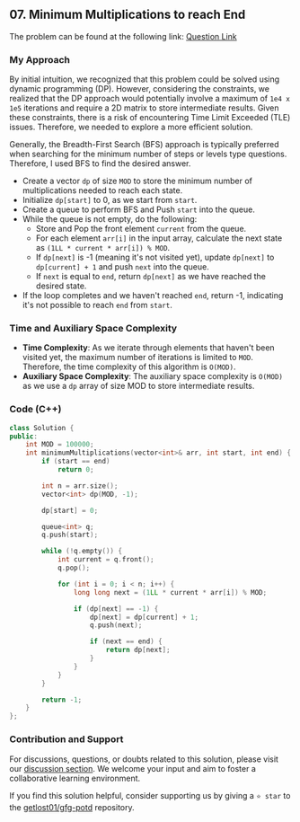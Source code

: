 ## 07. Minimum Multiplications to reach End

The problem can be found at the following link: [Question Link](https://practice.geeksforgeeks.org/problems/minimum-multiplications-to-reach-end/1)

### My Approach

By initial intuition, we recognized that this problem could be solved using dynamic programming (DP). However, considering the constraints, we realized that the DP approach would potentially involve a maximum of `1e4 x 1e5` iterations and require a 2D matrix to store intermediate results. Given these constraints, there is a risk of encountering Time Limit Exceeded (TLE) issues. Therefore, we needed to explore a more efficient solution.

Generally, the Breadth-First Search (BFS) approach is typically preferred when searching for the minimum number of steps or levels type questions. Therefore, I used BFS to find the desired answer.

- Create a vector `dp` of size `MOD` to store the minimum number of multiplications needed to reach each state.
- Initialize `dp[start]` to 0, as we start from `start`.
- Create a queue to perform BFS and Push `start` into the queue.
- While the queue is not empty, do the following:
  - Store and Pop the front element `current` from the queue.
  - For each element `arr[i]` in the input array, calculate the next state as `(1LL * current * arr[i]) % MOD`.
  - If `dp[next]` is -1 (meaning it's not visited yet), update `dp[next]` to `dp[current] + 1` and push `next` into the queue.
  - If `next` is equal to `end`, return `dp[next]` as we have reached the desired state.
- If the loop completes and we haven't reached `end`, return -1, indicating it's not possible to reach `end` from `start`.

### Time and Auxiliary Space Complexity

- **Time Complexity**: As we iterate through elements that haven't been visited yet, the maximum number of iterations is limited to `MOD`. Therefore, the time complexity of this algorithm is `O(MOD)`.
- **Auxiliary Space Complexity**: The auxiliary space complexity is `O(MOD)` as we use a `dp` array of size MOD to store intermediate results.

### Code (C++)
```cpp
class Solution {
public:
    int MOD = 100000;
    int minimumMultiplications(vector<int>& arr, int start, int end) {
        if (start == end)
            return 0;

        int n = arr.size();
        vector<int> dp(MOD, -1);

        dp[start] = 0;

        queue<int> q;
        q.push(start);

        while (!q.empty()) {
            int current = q.front();
            q.pop();

            for (int i = 0; i < n; i++) {
                long long next = (1LL * current * arr[i]) % MOD;

                if (dp[next] == -1) {
                    dp[next] = dp[current] + 1;
                    q.push(next);

                    if (next == end) {
                        return dp[next];
                    }
                }
            }
        }

        return -1;
    }
};
```

### Contribution and Support

For discussions, questions, or doubts related to this solution, please visit our [discussion section](https://github.com/getlost01/gfg-potd/discussions). We welcome your input and aim to foster a collaborative learning environment.

If you find this solution helpful, consider supporting us by giving a `⭐ star` to the [getlost01/gfg-potd](https://github.com/getlost01/gfg-potd) repository.